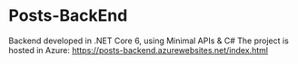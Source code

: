 # Posts-BackEnd

Backend developed in .NET Core 6, using Minimal APIs & C#
The project is hosted in Azure: https://posts-backend.azurewebsites.net/index.html
 
